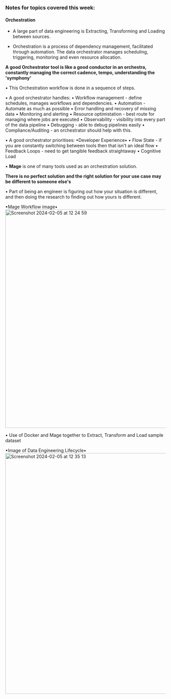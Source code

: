 ### Notes for topics covered this week:

#### Orchestration

* A large part of data engineering is Extracting, Transforming and Loading between sources.

* Orchestration is a process of dependency management, facilitated through automation. The data orchestrator manages scheduling, triggering, monitoring and even resource allocation.

**A good Orchestrator tool is like a good conductor in an orchestra, constantly managing the correct cadence, tempo, understanding the 'symphony'**

• This Orchestration workflow is done in a sequence of steps.

• A good orchestrator handles:
  • Workflow management - define schedules, manages workflows and dependencies.
  • Automation - Automate as much as possible
  • Error handling and recovery of missing data
  • Monitoring and alerting
  • Resource optimistation - best route for managing where jobs are executed
  • Observability - visibility into every part of the data pipeline
  • Debugging - able to debug pipelines easily
  • Compliance/Auditing - an orchestrator should help with this.

• A good orchestrator prioritises:
  •Developer Experience•
    • Flow State - if you are constantly switching between tools then that isn't an ideal flow
    • Feedback Loops - need to get tangible feedback straightaway
    • Cognitive Load

• **Mage** is one of many tools used as an orchestration solution.

**There is no perfect solution and the right solution for your use case may be different to someone else's**

• Part of being an engineer is figuring out how your situation is different, and then doing the research to finding out how yours is different.

•Mage Workflow image• 
<img width="685" alt="Screenshot 2024-02-05 at 12 24 59" src="https://github.com/LucyJB/Data-Engineering-Zoomcamp/assets/76856081/21adccea-3bb3-43cf-9a98-d01320ca1ca9">

• Use of Docker and Mage together to Extract, Transform and Load sample dataset

•Image of Data Engineering Lifecycle•
<img width="755" alt="Screenshot 2024-02-05 at 12 35 13" src="https://github.com/LucyJB/Data-Engineering-Zoomcamp/assets/76856081/b725c117-9756-4822-82a5-d517223d5a98">
